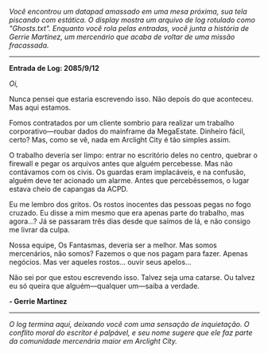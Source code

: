 _Você encontrou um datapad amassado em uma mesa próxima, sua tela piscando com estática. O display mostra um arquivo de log rotulado como "Ghosts.txt". Enquanto você rola pelas entradas, você junta a história de Gerrie Martinez, um mercenário que acaba de voltar de uma missão fracassada._

---

**Entrada de Log: 2085/9/12**

_Oi,_

Nunca pensei que estaria escrevendo isso. Não depois do que aconteceu. Mas aqui estamos.

Fomos contratados por um cliente sombrio para realizar um trabalho corporativo—roubar dados do mainframe da MegaEstate. Dinheiro fácil, certo? Mas, como se vê, nada em Arclight City é tão simples assim.

O trabalho deveria ser limpo: entrar no escritório deles no centro, quebrar o firewall e pegar os arquivos antes que alguém percebesse. Mas não contávamos com os civis. Os guardas eram implacáveis, e na confusão, alguém deve ter acionado um alarme. Antes que percebêssemos, o lugar estava cheio de capangas da ACPD.

Eu me lembro dos gritos. Os rostos inocentes das pessoas pegas no fogo cruzado. Eu disse a mim mesmo que era apenas parte do trabalho, mas agora...? Já se passaram três dias desde que saímos de lá, e não consigo me livrar da culpa.

Nossa equipe, Os Fantasmas, deveria ser a melhor. Mas somos mercenários, não somos? Fazemos o que nos pagam para fazer. Apenas negócios. Mas ver aqueles rostos... ouvir seus apelos...

Não sei por que estou escrevendo isso. Talvez seja uma catarse. Ou talvez eu só queira que alguém—qualquer um—saiba a verdade.

**- Gerrie Martinez**

---

_O log termina aqui, deixando você com uma sensação de inquietação. O conflito moral do escritor é palpável, e seu nome sugere que ele faz parte da comunidade mercenária maior em Arclight City._

